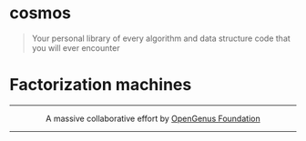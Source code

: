 # cosmos
> Your personal library of every algorithm and data structure code that you will ever encounter

# Factorization machines

---

<p align="center">
	A massive collaborative effort by <a href="https://github.com/OpenGenus/cosmos">OpenGenus Foundation</a> 
</p>

---

